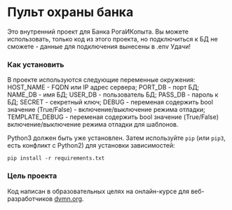 # Пульт охраны банка

Это внутренний проект для Банка РогаИКопыта.
Вы можете использовать, только код из этого проекта, но подключиться к БД
не сможете - данные для подключения вынесены в .env
Удачи!

### Как установить

В проекте используются следующие переменные окружения:
HOST_NAME - FQDN или IP адрес сервера;
PORT_DB - порт БД;
NAME_DB - имя БД;
USER_DB - пользователь БД;
PASS_DB - пароль к БД;
SECRET - секретный ключ;
DEBUG - переменая содержить bool значение (True/False) - включение/выключение режима отладки;
TEMPLATE_DEBUG - переменая содержить bool значение (True/False) включение/выключение режима отладки для шаблонов.


Python3 должен быть уже установлен. 
Затем используйте `pip` (или `pip3`, есть конфликт с Python2) для установки зависимостей:
```
pip install -r requirements.txt
```

### Цель проекта

Код написан в образовательных целях на онлайн-курсе для веб-разработчиков [dvmn.org](https://dvmn.org/).